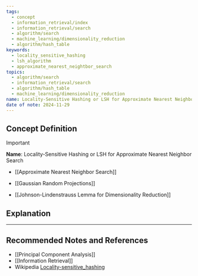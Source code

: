 ```yaml
---
tags:
  - concept
  - information_retrieval/index
  - information_retrieval/search
  - algorithm/search
  - machine_learning/dimensionality_reduction
  - algorithm/hash_table
keywords:
  - locality_sensitive_hashing
  - lsh_algorithm
  - approximate_nearest_neightbor_search
topics:
  - algorithm/search
  - information_retrieval/search
  - algorithm/hash_table
  - machine_learning/dimensionality_reduction
name: Locality-Sensitive Hashing or LSH for Approximate Nearest Neighbor Search
date of note: 2024-11-29
---
```


## Concept Definition

>[!important]
>**Name**: Locality-Sensitive Hashing or LSH for Approximate Nearest Neighbor Search

- [[Approximate Nearest Neighbor Search]]


- [[Gaussian Random Projections]]
- [[Johnson-Lindenstrauss Lemma for Dimensionality Reduction]]



## Explanation





-----------
##  Recommended Notes and References



- [[Principal Component Analysis]]
- [[Information Retrieval]]
- Wikipedia [Locality-sensitive_hashing](https://en.wikipedia.org/wiki/Locality-sensitive_hashing)